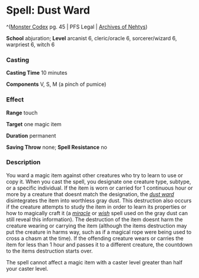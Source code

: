 # Spell: Dust Ward

^([Monster Codex][ss-dust-ward] pg. 45 | PFS Legal | [Archives of Nehtys][sn-dust-ward])

**School** abjuration; **Level** arcanist 6, cleric/oracle 6, sorcerer/wizard 6, warpriest 6, witch 6

### Casting

**Casting Time** 10 minutes  

**Components** V, S, M (a pinch of pumice)

### Effect

**Range** touch  

**Target** one magic item  

**Duration** permanent  

**Saving Throw** none; **Spell Resistance** no

### Description

You ward a magic item against other creatures who try to learn to use or copy it. When you cast the spell, you designate one creature type, subtype, or a specific individual. If the item is worn or carried for 1 continuous hour or more by a creature that doesnt match the designation, the _[dust ward]_ disintegrates the item into worthless gray dust. This destruction also occurs if the creature attempts to study the item in order to learn its properties or how to magically craft it (a _[miracle]_ or _[wish]_ spell used on the gray dust can still reveal this information). The destruction of the item doesnt harm the creature wearing or carrying the item (although the items destruction may put the creature in harms way, such as if a magical rope were being used to cross a chasm at the time). If the offending creature wears or carries the item for less than 1 hour and passes it to a different creature, the countdown to the items destruction starts over.  

The spell cannot affect a magic item with a caster level greater than half your caster level.

[ss-dust-ward]: http://paizo.com/products/btpy9926
[sn-dust-ward]: http://www.archivesofnethys.com/SpellDisplay.aspx?ItemName=Dust%20Ward
[miracle]: http://www.archivesofnethys.com/SpellDisplay.aspx?ItemName=miracle
[wish]: http://www.archivesofnethys.com/SpellDisplay.aspx?ItemName=wish
[dust ward]: http://www.archivesofnethys.com/SpellDisplay.aspx?ItemName=dust%20ward